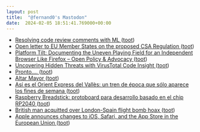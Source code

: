 ```yaml
---
layout: post
title:  "@fernand0's Mastodon"
date:  2024-02-05 18:51:41.769000+00:00
---
```

*  [Resolving code review comments with ML ](https://blog.research.google/2023/05/resolving-code-review-comments-with-ml.htm) ([toot](https://mastodon.social/@fernand0/111880378893513337))
*  [Open letter to EU Member States on the proposed CSA Regulation ](https://matrix.org/blog/2024/01/open-letter-csa) ([toot](https://mastodon.social/@fernand0/111880255545793949))
*  [Platform Tilt: Documenting the Uneven Playing Field for an Independent Browser Like Firefox – Open Policy & Advocacy ](https://blog.mozilla.org/netpolicy/2024/01/19/platform-tilt) ([toot](https://mastodon.social/@fernand0/111880141051170697))
*  [Uncovering Hidden Threats with VirusTotal Code Insight ](https://blog.virustotal.com/2024/01/uncovering-hidden-threats-with.htm) ([toot](https://mastodon.social/@fernand0/111880091447358357))
*  [Pronto…. ](https://avecesunafoto.wordpress.com/2024/02/05/pronto) ([toot](https://mastodon.social/@fernand0/111880046079885571))
*  [Altar Mayor ](https://www.flickr.com/photos/fernand0/53502938459) ([toot](https://mastodon.social/@fernand0/111879977366744239))
*  [Así es el Orient Express del Vallès: un tren de época que sólo aparece los fines de semana ](https://cronicaglobal.elespanol.com/cronica-directo/curiosidades/20240122/asi-orient-express-valles-de-aparece-semana/826917385_0.htm) ([toot](https://mastodon.social/@fernand0/111879908539172213))
*  [Raspberry Breadstick: protoboard para desarrollo basado en el chip RP2040 ](https://www.hwlibre.com/raspberry-breadstick-protoboard-para-desarrollo-basado-en-el-chip-rp2040) ([toot](https://mastodon.social/@fernand0/111879731476274869))
*  [British man acquitted over London-Spain flight bomb hoax ](https://www.bbc.com/news/world-europe-6809966) ([toot](https://mastodon.social/@fernand0/111879656715632903))
*  [Apple announces changes to iOS, Safari, and the App Store in the European Union ](https://www.businesswire.com/news/home/20240125068597/en/Apple-announces-changes-to-iOS-Safari-and-the-App-Store-in-the-European-Unio) ([toot](https://mastodon.social/@fernand0/111879543259976750))
